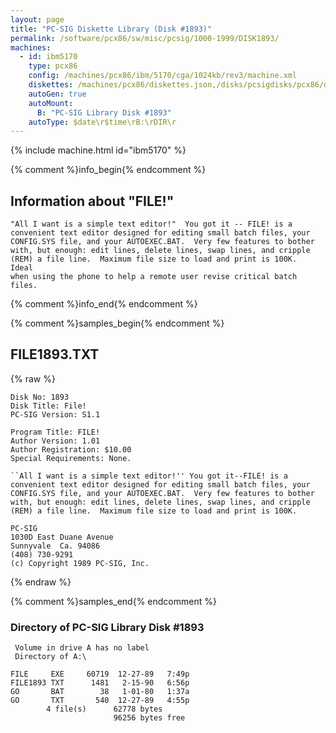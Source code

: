 ```yaml
---
layout: page
title: "PC-SIG Diskette Library (Disk #1893)"
permalink: /software/pcx86/sw/misc/pcsig/1000-1999/DISK1893/
machines:
  - id: ibm5170
    type: pcx86
    config: /machines/pcx86/ibm/5170/cga/1024kb/rev3/machine.xml
    diskettes: /machines/pcx86/diskettes.json,/disks/pcsigdisks/pcx86/diskettes.json
    autoGen: true
    autoMount:
      B: "PC-SIG Library Disk #1893"
    autoType: $date\r$time\rB:\rDIR\r
---
```


{% include machine.html id="ibm5170" %}

{% comment %}info_begin{% endcomment %}

## Information about "FILE!"

    "All I want is a simple text editor!"  You got it -- FILE! is a
    convenient text editor designed for editing small batch files, your
    CONFIG.SYS file, and your AUTOEXEC.BAT.  Very few features to bother
    with, but enough: edit lines, delete lines, swap lines, and cripple
    (REM) a file line.  Maximum file size to load and print is 100K.  Ideal
    when using the phone to help a remote user revise critical batch files.
{% comment %}info_end{% endcomment %}

{% comment %}samples_begin{% endcomment %}

## FILE1893.TXT

{% raw %}
```
Disk No: 1893                                                           
Disk Title: File!                                                       
PC-SIG Version: S1.1                                                    
                                                                        
Program Title: FILE!                                                    
Author Version: 1.01                                                    
Author Registration: $10.00                                             
Special Requirements: None.                                             
                                                                        
``All I want is a simple text editor!'' You got it--FILE! is a          
convenient text editor designed for editing small batch files, your     
CONFIG.SYS file, and your AUTOEXEC.BAT.  Very few features to bother    
with, but enough: edit lines, delete lines, swap lines, and cripple     
(REM) a file line.  Maximum file size to load and print is 100K.        
                                                                        
PC-SIG                                                                  
1030D East Duane Avenue                                                 
Sunnyvale  Ca. 94086                                                    
(408) 730-9291                                                          
(c) Copyright 1989 PC-SIG, Inc.                                         
```
{% endraw %}

{% comment %}samples_end{% endcomment %}

### Directory of PC-SIG Library Disk #1893

     Volume in drive A has no label
     Directory of A:\

    FILE     EXE     60719  12-27-89   7:49p
    FILE1893 TXT      1481   2-15-90   6:56p
    GO       BAT        38   1-01-80   1:37a
    GO       TXT       540  12-27-89   4:55p
            4 file(s)      62778 bytes
                           96256 bytes free

